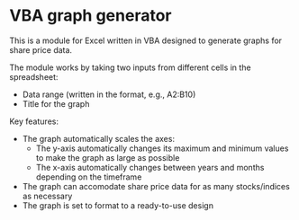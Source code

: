# VBA graph generator

This is a module for Excel written in VBA designed to generate graphs for share price data.

The module works by taking two inputs from different cells in the spreadsheet:

* Data range (written in the format, e.g., A2:B10)
* Title for the graph

Key features:

* The graph automatically scales the axes:
    * The y-axis automatically changes its maximum and minimum values to make the graph as large as possible
    * The x-axis automatically changes between years and months depending on the timeframe
* The graph can accomodate share price data for as many stocks/indices as necessary
* The graph is set to format to a ready-to-use design